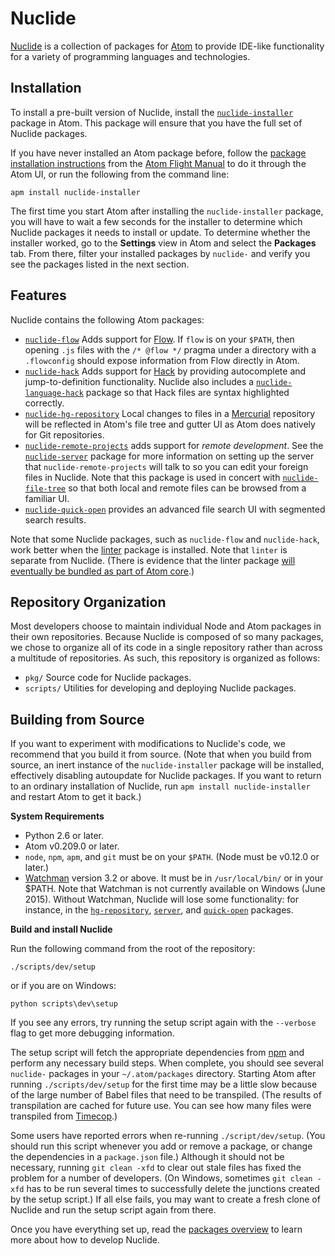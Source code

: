 # Nuclide

[Nuclide](http://nuclide.io/) is a collection of packages for [Atom](https://atom.io/)
to provide IDE-like functionality for a variety of programming languages and
technologies.

## Installation

To install a pre-built version of Nuclide, install the
[`nuclide-installer`](https://atom.io/packages/nuclide-installer) package in Atom.
This package will ensure that you have the full set of Nuclide packages.

If you have never installed an Atom package before, follow the
[package installation instructions](https://atom.io/docs/latest/using-atom-atom-packages#_atom_packages)
from the [Atom Flight Manual](https://atom.io/docs/latest/) to do it through the Atom UI,
or run the following from the command line:

```
apm install nuclide-installer
```

The first time you start Atom after installing the `nuclide-installer` package, you will have to wait
a few seconds for the installer to determine which Nuclide packages it needs to install or update.
To determine whether the installer worked, go to the **Settings** view in Atom and select the **Packages**
tab. From there, filter your installed packages by `nuclide-` and verify you see the packages listed
in the next section.

## Features

Nuclide contains the following Atom packages:

* [`nuclide-flow`](./pkg/nuclide/flow/README.md) Adds support for [Flow](http://flowtype.org/). If `flow` is on your `$PATH`,
then opening `.js` files with the `/* @flow */` pragma under a directory with a `.flowconfig`
should expose information from Flow directly in Atom.
* [`nuclide-hack`](./pkg/nuclide/hack/README.md) Adds support for [Hack](http://hacklang.org/)
by providing autocomplete and jump-to-definition functionality. Nuclide also includes a
[`nuclide-language-hack`](./pkg/nuclide/language-hack/README.md) package so that Hack files are syntax
highlighted correctly.
* [`nuclide-hg-repository`](./pkg/nuclide/hg-repository/README.md) Local changes to files in a
[Mercurial](http://mercurial.selenic.com) repository will be reflected in Atom's file tree and gutter
UI as Atom does natively for Git repositories.
* [`nuclide-remote-projects`](./pkg/nuclide/remote-projects/README.md) adds support for *remote development*.
See the [`nuclide-server`](pkg/nuclide/server) package for more information on setting up the
server that `nuclide-remote-projects` will talk to so you can edit your foreign files in Nuclide.
Note that this package is used in concert with [`nuclide-file-tree`](./pkg/nuclide/file-tree/README.md)
so that both local and remote files can be browsed from a familiar UI.
* [`nuclide-quick-open`](./pkg/nuclide/quick-open/README.md) provides an advanced file search UI
with segmented search results.

Note that some Nuclide packages, such as `nuclide-flow` and `nuclide-hack`, work better when the
[linter](https://atom.io/packages/linter) package is installed. Note that `linter` is
separate from Nuclide. (There is evidence that the linter package
[will eventually be bundled as part of Atom core](https://github.com/atom/atom/issues/7353).)

## Repository Organization

Most developers choose to maintain individual Node and Atom packages in their
own repositories. Because Nuclide is composed of so many packages, we chose to
organize all of its code in a single repository rather than across a multitude of
repositories. As such, this repository is organized as follows:

* `pkg/` Source code for Nuclide packages.
* `scripts/` Utilities for developing and deploying Nuclide packages.

## Building from Source

If you want to experiment with modifications to Nuclide's code, we recommend that you
build it from source. (Note that when you build from source, an inert instance of the
`nuclide-installer` package will be installed, effectively disabling autoupdate for Nuclide packages.
If you want to return to an ordinary installation of Nuclide, run `apm install nuclide-installer`
and restart Atom to get it back.)

**System Requirements**

* Python 2.6 or later.
* Atom v0.209.0 or later.
* `node`, `npm`, `apm`, and `git` must be on your `$PATH`. (Node must be v0.12.0 or later.)
* [Watchman](https://facebook.github.io/watchman/) version 3.2 or above. It must
be in `/usr/local/bin/` or in your $PATH. Note that Watchman is not currently available
on Windows (June 2015). Without Watchman, Nuclide will lose some functionality:
for instance, in the [`hg-repository`](https://github.com/facebook/nuclide/tree/master/pkg/nuclide/hg-repository),
[`server`](https://github.com/facebook/nuclide/tree/master/pkg/nuclide/server), and
[`quick-open`](https://github.com/facebook/nuclide/tree/master/pkg/nuclide/quick-open)
packages.

**Build and install Nuclide**

Run the following command from the root of the repository:

```
./scripts/dev/setup
```

or if you are on Windows:

```
python scripts\dev\setup
```

If you see any errors, try running the setup script again with the `--verbose` flag to get more
debugging information.

The setup script will fetch the appropriate dependencies from [npm](https://www.npmjs.com/) and
perform any necessary build steps. When complete, you should see several `nuclide-`
packages in your `~/.atom/packages` directory. Starting Atom after running `./scripts/dev/setup`
for the first time may be a little slow because of the large number of Babel files that
need to be transpiled. (The results of transpilation are cached for future use.
You can see how many files were transpiled from [Timecop](https://atom.io/packages/timecop).)

Some users have reported errors when re-running `./script/dev/setup`. (You should run this script
whenever you add or remove a package, or change the dependencies in a `package.json` file.)
Although it should not be necessary, running `git clean -xfd` to clear out stale files has fixed the
problem for a number of developers. (On Windows, sometimes `git clean -xfd` has to be run several
times to successfully delete the junctions created by the setup script.) If all else fails, you may
want to create a fresh clone of Nuclide and run the setup script again from there.

Once you have everything set up, read the [packages overview](./pkg/README.md) to learn more about
how to develop Nuclide.
